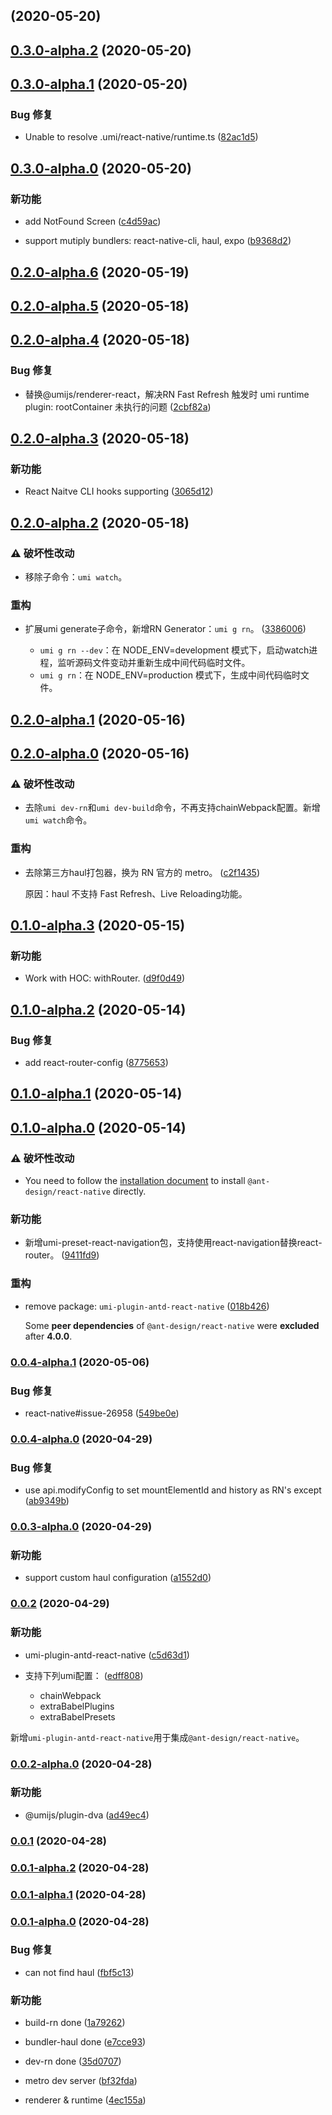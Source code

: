 ## <a target="_blank" href="https://github.com/xuyuanxiang/umi-react-native/compare/v0.3.0-alpha.2...v"></a> (2020-05-20)

## <a target="_blank" href="https://github.com/xuyuanxiang/umi-react-native/compare/v0.3.0-alpha.1...v0.3.0-alpha.2">0.3.0-alpha.2</a> (2020-05-20)

## <a target="_blank" href="https://github.com/xuyuanxiang/umi-react-native/compare/v0.3.0-alpha.0...v0.3.0-alpha.1">0.3.0-alpha.1</a> (2020-05-20)


### Bug 修复

* Unable to resolve .umi/react-native/runtime.ts (<a target="_blank" href="https://github.com/xuyuanxiang/umi-react-native/commit/82ac1d5">82ac1d5</a>)




## <a target="_blank" href="https://github.com/xuyuanxiang/umi-react-native/compare/v0.2.0-alpha.6...v0.3.0-alpha.0">0.3.0-alpha.0</a> (2020-05-20)


### 新功能

* add NotFound Screen (<a target="_blank" href="https://github.com/xuyuanxiang/umi-react-native/commit/c4d59ac">c4d59ac</a>)



* support mutiply bundlers: react-native-cli, haul, expo (<a target="_blank" href="https://github.com/xuyuanxiang/umi-react-native/commit/b9368d2">b9368d2</a>)




## <a target="_blank" href="https://github.com/xuyuanxiang/umi-react-native/compare/v0.2.0-alpha.5...v0.2.0-alpha.6">0.2.0-alpha.6</a> (2020-05-19)

## <a target="_blank" href="https://github.com/xuyuanxiang/umi-react-native/compare/v0.2.0-alpha.4...v0.2.0-alpha.5">0.2.0-alpha.5</a> (2020-05-18)

## <a target="_blank" href="https://github.com/xuyuanxiang/umi-react-native/compare/v0.2.0-alpha.3...v0.2.0-alpha.4">0.2.0-alpha.4</a> (2020-05-18)


### Bug 修复

* 替换@umijs/renderer-react，解决RN Fast Refresh 触发时 umi runtime plugin: rootContainer 未执行的问题 (<a target="_blank" href="https://github.com/xuyuanxiang/umi-react-native/commit/2cbf82a">2cbf82a</a>)




## <a target="_blank" href="https://github.com/xuyuanxiang/umi-react-native/compare/v0.2.0-alpha.2...v0.2.0-alpha.3">0.2.0-alpha.3</a> (2020-05-18)


### 新功能

* React Naitve CLI hooks supporting (<a target="_blank" href="https://github.com/xuyuanxiang/umi-react-native/commit/3065d12">3065d12</a>)




## <a target="_blank" href="https://github.com/xuyuanxiang/umi-react-native/compare/v0.2.0-alpha.1...v0.2.0-alpha.2">0.2.0-alpha.2</a> (2020-05-18)


### ⚠ 破坏性改动

* 移除子命令：`umi watch`。

### 重构

* 扩展umi generate子命令，新增RN Generator：`umi g rn`。 (<a target="_blank" href="https://github.com/xuyuanxiang/umi-react-native/commit/3386006">3386006</a>)

  + `umi g rn --dev`：在 NODE_ENV=development 模式下，启动watch进程，监听源码文件变动并重新生成中间代码临时文件。
  + `umi g rn`：在 NODE_ENV=production 模式下，生成中间代码临时文件。


## <a target="_blank" href="https://github.com/xuyuanxiang/umi-react-native/compare/v0.2.0-alpha.0...v0.2.0-alpha.1">0.2.0-alpha.1</a> (2020-05-16)

## <a target="_blank" href="https://github.com/xuyuanxiang/umi-react-native/compare/v0.1.0-alpha.3...v0.2.0-alpha.0">0.2.0-alpha.0</a> (2020-05-16)


### ⚠ 破坏性改动

* 去除`umi dev-rn`和`umi dev-build`命令，不再支持chainWebpack配置。新增`umi watch`命令。

### 重构

* 去除第三方haul打包器，换为 RN 官方的 metro。 (<a target="_blank" href="https://github.com/xuyuanxiang/umi-react-native/commit/c2f1435">c2f1435</a>)

  原因：haul 不支持 Fast Refresh、Live Reloading功能。


## <a target="_blank" href="https://github.com/xuyuanxiang/umi-react-native/compare/v0.1.0-alpha.2...v0.1.0-alpha.3">0.1.0-alpha.3</a> (2020-05-15)


### 新功能

* Work with HOC: withRouter. (<a target="_blank" href="https://github.com/xuyuanxiang/umi-react-native/commit/d9f0d49">d9f0d49</a>)




## <a target="_blank" href="https://github.com/xuyuanxiang/umi-react-native/compare/v0.1.0-alpha.1...v0.1.0-alpha.2">0.1.0-alpha.2</a> (2020-05-14)


### Bug 修复

* add react-router-config (<a target="_blank" href="https://github.com/xuyuanxiang/umi-react-native/commit/8775653">8775653</a>)




## <a target="_blank" href="https://github.com/xuyuanxiang/umi-react-native/compare/v0.1.0-alpha.0...v0.1.0-alpha.1">0.1.0-alpha.1</a> (2020-05-14)

## <a target="_blank" href="https://github.com/xuyuanxiang/umi-react-native/compare/v0.0.4-alpha.1...v0.1.0-alpha.0">0.1.0-alpha.0</a> (2020-05-14)


### ⚠ 破坏性改动

* You need to follow the [installation document](https://github.com/ant-design/ant-design-mobile-rn#install--usage) to install `@ant-design/react-native` directly.

### 新功能

* 新增umi-preset-react-navigation包，支持使用react-navigation替换react-router。 (<a target="_blank" href="https://github.com/xuyuanxiang/umi-react-native/commit/9411fd9">9411fd9</a>)





### 重构

* remove package: `umi-plugin-antd-react-native` (<a target="_blank" href="https://github.com/xuyuanxiang/umi-react-native/commit/018b426">018b426</a>)

  Some **peer dependencies** of `@ant-design/react-native` were **excluded** after **4.0.0**.


### <a target="_blank" href="https://github.com/xuyuanxiang/umi-react-native/compare/v0.0.4-alpha.0...v0.0.4-alpha.1">0.0.4-alpha.1</a> (2020-05-06)


### Bug 修复

* react-native#issue-26958 (<a target="_blank" href="https://github.com/xuyuanxiang/umi-react-native/commit/549be0e">549be0e</a>)




### <a target="_blank" href="https://github.com/xuyuanxiang/umi-react-native/compare/v0.0.3-alpha.0...v0.0.4-alpha.0">0.0.4-alpha.0</a> (2020-04-29)


### Bug 修复

* use api.modifyConfig to set mountElementId and history as RN's except (<a target="_blank" href="https://github.com/xuyuanxiang/umi-react-native/commit/ab9349b">ab9349b</a>)




### <a target="_blank" href="https://github.com/xuyuanxiang/umi-react-native/compare/v0.0.2...v0.0.3-alpha.0">0.0.3-alpha.0</a> (2020-04-29)


### 新功能

* support custom haul configuration (<a target="_blank" href="https://github.com/xuyuanxiang/umi-react-native/commit/a1552d0">a1552d0</a>)




### <a target="_blank" href="https://github.com/xuyuanxiang/umi-react-native/compare/v0.0.2-alpha.0...v0.0.2">0.0.2</a> (2020-04-29)


### 新功能

* umi-plugin-antd-react-native (<a target="_blank" href="https://github.com/xuyuanxiang/umi-react-native/commit/c5d63d1">c5d63d1</a>)



* 支持下列umi配置： (<a target="_blank" href="https://github.com/xuyuanxiang/umi-react-native/commit/edff808">edff808</a>)

  + chainWebpack
  + extraBabelPlugins
  + extraBabelPresets

新增`umi-plugin-antd-react-native`用于集成`@ant-design/react-native`。


### <a target="_blank" href="https://github.com/xuyuanxiang/umi-react-native/compare/v0.0.1...v0.0.2-alpha.0">0.0.2-alpha.0</a> (2020-04-28)


### 新功能

* @umijs/plugin-dva (<a target="_blank" href="https://github.com/xuyuanxiang/umi-react-native/commit/ad49ec4">ad49ec4</a>)




### <a target="_blank" href="https://github.com/xuyuanxiang/umi-react-native/compare/v0.0.1-alpha.2...v0.0.1">0.0.1</a> (2020-04-28)

### <a target="_blank" href="https://github.com/xuyuanxiang/umi-react-native/compare/v0.0.1-alpha.1...v0.0.1-alpha.2">0.0.1-alpha.2</a> (2020-04-28)

### <a target="_blank" href="https://github.com/xuyuanxiang/umi-react-native/compare/v0.0.1-alpha.0...v0.0.1-alpha.1">0.0.1-alpha.1</a> (2020-04-28)

### <a target="_blank" href="https://github.com/xuyuanxiang/umi-react-native/compare/4ec155a...v0.0.1-alpha.0">0.0.1-alpha.0</a> (2020-04-28)


### Bug 修复

* can not find haul (<a target="_blank" href="https://github.com/xuyuanxiang/umi-react-native/commit/fbf5c13">fbf5c13</a>)





### 新功能

* build-rn done (<a target="_blank" href="https://github.com/xuyuanxiang/umi-react-native/commit/1a79262">1a79262</a>)



* bundler-haul done (<a target="_blank" href="https://github.com/xuyuanxiang/umi-react-native/commit/e7cce93">e7cce93</a>)



* dev-rn done (<a target="_blank" href="https://github.com/xuyuanxiang/umi-react-native/commit/35d0707">35d0707</a>)



* metro dev server (<a target="_blank" href="https://github.com/xuyuanxiang/umi-react-native/commit/bf32fda">bf32fda</a>)



* renderer & runtime (<a target="_blank" href="https://github.com/xuyuanxiang/umi-react-native/commit/4ec155a">4ec155a</a>)




